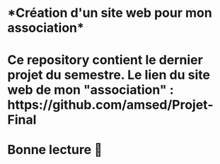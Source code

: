 <h1>*Création d'un site web pour mon association* <h1> 
<p> Ce repository contient le dernier projet du semestre. 
 Le lien du site web de mon "association" : https://github.com/amsed/Projet-Final
  <br> </br>
Bonne lecture 🍷</p>

